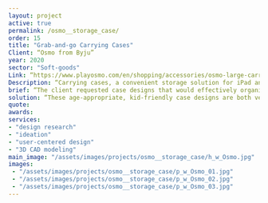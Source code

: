 ```yaml
---
layout: project
active: true
permalink: /osmo__storage_case/
order: 15
title: "Grab-and-go Carrying Cases"
Client: “Osmo from Byju” 
year: 2020
sector: "Soft-goods"
Link: “https://www.playosmo.com/en/shopping/accessories/osmo-large-carrying-case/”
Description: “Carrying cases, a convenient storage solution for iPad and Osmo games”
brief: “The client requested case designs that would effectively organize and secure all Osmo game parts, ensuring easy accessibility and preventing them from getting lost in a playroom.”
solution: “These age-appropriate, kid-friendly case designs are both versatile and specific, providing efficient organization and storage for Osmo games and all their parts. The internal structure is designed to allow younger children to just “dump” the parts in, while offering older children the ability to nicely sort the pieces.”
quote:
awards:
services:
- "design research"
- "ideation"
- "user-centered design"
- "3D CAD modeling"
main_image: "/assets/images/projects/osmo__storage_case/h_w_Osmo.jpg"
images:
 - "/assets/images/projects/osmo__storage_case/p_w_Osmo_01.jpg"
 - "/assets/images/projects/osmo__storage_case/p_w_Osmo_02.jpg"
 - "/assets/images/projects/osmo__storage_case/p_w_Osmo_03.jpg"
---
```

